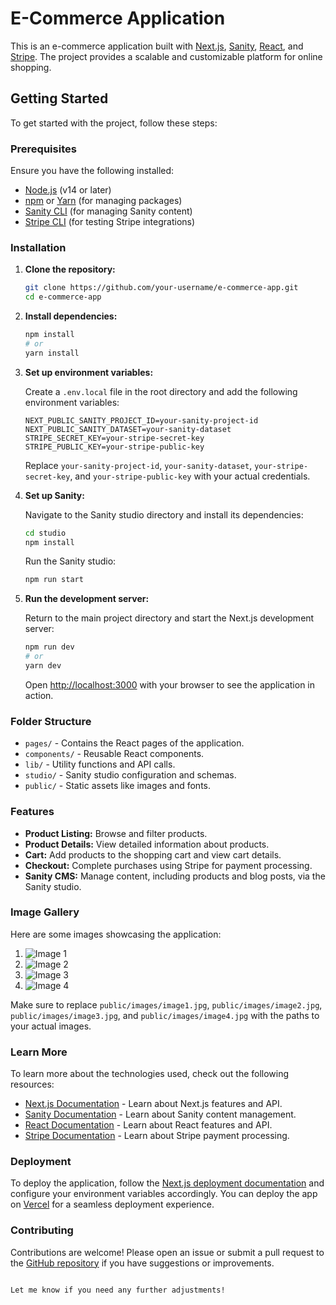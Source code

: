 
# E-Commerce Application

This is an e-commerce application built with [Next.js](https://nextjs.org/), [Sanity](https://www.sanity.io/), [React](https://reactjs.org/), and [Stripe](https://stripe.com/). The project provides a scalable and customizable platform for online shopping.

## Getting Started

To get started with the project, follow these steps:

### Prerequisites

Ensure you have the following installed:
- [Node.js](https://nodejs.org/) (v14 or later)
- [npm](https://www.npmjs.com/) or [Yarn](https://yarnpkg.com/) (for managing packages)
- [Sanity CLI](https://www.sanity.io/docs/getting-started-with-sanity-cli) (for managing Sanity content)
- [Stripe CLI](https://stripe.com/docs/stripe-cli) (for testing Stripe integrations)

### Installation

1. **Clone the repository:**

   ```bash
   git clone https://github.com/your-username/e-commerce-app.git
   cd e-commerce-app
   ```

2. **Install dependencies:**

   ```bash
   npm install
   # or
   yarn install
   ```

3. **Set up environment variables:**

   Create a `.env.local` file in the root directory and add the following environment variables:

   ```plaintext
   NEXT_PUBLIC_SANITY_PROJECT_ID=your-sanity-project-id
   NEXT_PUBLIC_SANITY_DATASET=your-sanity-dataset
   STRIPE_SECRET_KEY=your-stripe-secret-key
   STRIPE_PUBLIC_KEY=your-stripe-public-key
   ```

   Replace `your-sanity-project-id`, `your-sanity-dataset`, `your-stripe-secret-key`, and `your-stripe-public-key` with your actual credentials.

4. **Set up Sanity:**

   Navigate to the Sanity studio directory and install its dependencies:

   ```bash
   cd studio
   npm install
   ```

   Run the Sanity studio:

   ```bash
   npm run start
   ```

5. **Run the development server:**

   Return to the main project directory and start the Next.js development server:

   ```bash
   npm run dev
   # or
   yarn dev
   ```

   Open [http://localhost:3000](http://localhost:3000) with your browser to see the application in action.

### Folder Structure

- `pages/` - Contains the React pages of the application.
- `components/` - Reusable React components.
- `lib/` - Utility functions and API calls.
- `studio/` - Sanity studio configuration and schemas.
- `public/` - Static assets like images and fonts.

### Features

- **Product Listing:** Browse and filter products.
- **Product Details:** View detailed information about products.
- **Cart:** Add products to the shopping cart and view cart details.
- **Checkout:** Complete purchases using Stripe for payment processing.
- **Sanity CMS:** Manage content, including products and blog posts, via the Sanity studio.

### Image Gallery

Here are some images showcasing the application:

1. ![Image 1](public/images/image1.jpg)
2. ![Image 2](public/images/image2.jpg)
3. ![Image 3](public/images/image3.jpg)
4. ![Image 4](public/images/image4.jpg)

Make sure to replace `public/images/image1.jpg`, `public/images/image2.jpg`, `public/images/image3.jpg`, and `public/images/image4.jpg` with the paths to your actual images.

### Learn More

To learn more about the technologies used, check out the following resources:

- [Next.js Documentation](https://nextjs.org/docs) - Learn about Next.js features and API.
- [Sanity Documentation](https://www.sanity.io/docs) - Learn about Sanity content management.
- [React Documentation](https://reactjs.org/docs/getting-started.html) - Learn about React features and API.
- [Stripe Documentation](https://stripe.com/docs) - Learn about Stripe payment processing.

### Deployment

To deploy the application, follow the [Next.js deployment documentation](https://nextjs.org/docs/deployment) and configure your environment variables accordingly. You can deploy the app on [Vercel](https://vercel.com/) for a seamless deployment experience.

### Contributing

Contributions are welcome! Please open an issue or submit a pull request to the [GitHub repository](https://github.com/your-username/e-commerce-app) if you have suggestions or improvements.
```

Let me know if you need any further adjustments!
